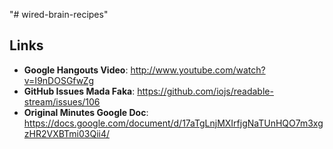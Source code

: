 "# wired-brain-recipes" 

## Links

* **Google Hangouts Video**: http://www.youtube.com/watch?v=I9nDOSGfwZg
* **GitHub Issues Mada Faka**: https://github.com/iojs/readable-stream/issues/106
* **Original Minutes Google Doc**: https://docs.google.com/document/d/17aTgLnjMXIrfjgNaTUnHQO7m3xgzHR2VXBTmi03Qii4/
